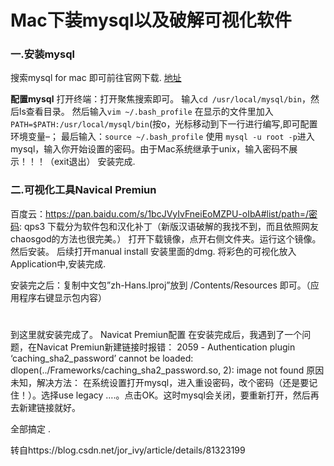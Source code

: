 # Mac下装mysql以及破解可视化软件



### 一.安装mysql
搜索mysql for mac 即可前往官网下载.
[地址](https://dev.mysql.com/downloads/mysql/)

**配置mysql**
打开终端：打开聚焦搜索即可。 输入`cd /usr/local/mysql/bin`，然后ls查看目录。
然后输入`vim ~/.bash_profile` 在显示的文件里加入`PATH=$PATH:/usr/local/mysql/bin`(按o，光标移动到下一行进行编写,即可配置环境变量–；
最后输入：`source ~/.bash_profile` 使用 `mysql -u root -p`进入mysql，输入你开始设置的密码。由于Mac系统继承于unix，输入密码不展示！！！（exit退出）
安装完成.

### 二.可视化工具Navical Premiun
百度云：https://pan.baidu.com/s/1bcJVyIvFneiEoMZPU-oIbA#list/path=/密码: qps3
下载分为软件包和汉化补丁（新版汉语破解的我找不到，而且依照网友chaosgod的方法也很完美。） 打开下载镜像，点开右侧文件夹。运行这个镜像。然后安装。
后续打开manual install 安装里面的dmg.
将彩色的可视化放入Application中,安装完成.

安装完之后：复制中文包”zh-Hans.lproj”放到 /Contents/Resources 即可。（应用程序右键显示包内容）

# 

到这里就安装完成了。 Navicat Premiun配置 在安装完成后，我遇到了一个问题，在Navicat Premiun新建链接时报错：
2059 - Authentication plugin ‘caching_sha2_password’ cannot be loaded: dlopen(../Frameworks/caching_sha2_password.so, 2): image not found
原因未知，解决方法：
在系统设置打开mysql，进入重设密码，改个密码（还是要记住！）。选择use legacy ….。点击OK。这时mysql会关闭，要重新打开，然后再去新建链接就好。

全部搞定 .

转自https://blog.csdn.net/jor_ivy/article/details/81323199